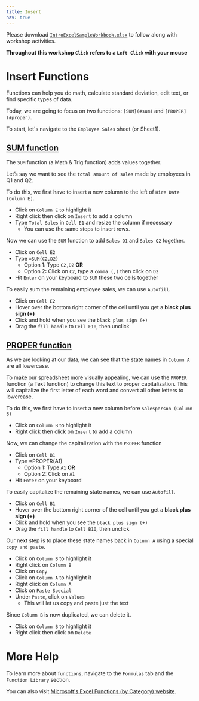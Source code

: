 ```yaml
---
title: Insert
nav: true
---
```

Please download <a href="images/IntroExcelSampleWorkbook.xlsx" target="_blank">`IntroExcelSampleWorkbook.xlsx`</a> to follow along with workshop activities.

**Throughout this workshop `Click` refers to a `Left Click` with your mouse**

# Insert Functions

Functions can help you do math, calculate standard deviation, edit text, or find specific types of data.

Today, we are going to focus on two functions: `[SUM](#sum)` and `[PROPER](#proper)`.

To start, let's navigate to the `Employee Sales` sheet (or Sheet1).

## [SUM function](#sum)

The `SUM` function (a Math & Trig function) adds values together. 

Let’s say we want to see the `total amount of sales` made by employees in Q1 and Q2.

To do this, we first have to insert a new column to the left of `Hire Date (Column E)`.
* Click on `Column E` to highlight it
* Right click then click on `Insert` to add a column
* Type `Total Sales` in `Cell E1` and resize the column if necessary
  * You can use the same steps to insert rows.

Now we can use the `SUM` function to add `Sales Q1` and `Sales Q2` together.
* Click on `Cell E2` 
* Type `=SUM(C2,D2)`
  * Option 1: Type `C2,D2` **OR**
  * Option 2: Click on `C2`, type a `comma (,)` then click on `D2`
* Hit `Enter` on your keyboard to `SUM` these two cells together

To easily sum the remaining employee sales, we can use `Autofill`.
* Click on `Cell E2`
* Hover over the bottom right corner of the cell until you get a **black plus sign (+)**
* Click and hold when you see the `black plus sign (+)`
* Drag the `fill handle` to `Cell E10`, then unclick

## [PROPER function](#proper)

As we are looking at our data, we can see that the state names in `Column A` are all lowercase.

To make our spreadsheet more visually appealing, we can use the `PROPER` function (a Text function) to change this text to proper capitalization. This will capitalize the first letter of each word and convert all other letters to lowercase.

To do this, we first have to insert a new column before `Salesperson (Column B)`
* Click on `Column B` to highlight it
* Right click then click on `Insert` to add a column

Now, we can change the capitalization with the `PROPER` function
* Click on `Cell B1`
* Type =PROPER(A1)
  * Option 1: Type `A1` **OR**
  * Option 2: Click on `A1`
* Hit `Enter` on your keyboard

To easily capitalize the remaining state names, we can use `Autofill`.
* Click on `Cell B1`
* Hover over the bottom right corner of the cell until you get a **black plus sign (+)**
* Click and hold when you see the `black plus sign (+)`
* Drag the `fill handle` to `Cell B10`, then unclick

Our next step is to place these state names back in `Column A` using a special `copy and paste`.
* Click on `Column B` to highlight it
* Right click on `Column B`
* Click on `Copy`
* Click on `Column A` to highlight it
* Right click on `Column A` 
* Click on `Paste Special`
* Under `Paste`, click on `Values`
  * This will let us copy and paste just the text

Since `Column B` is now duplicated, we can delete it.
* Click on `Column B` to highlight it
* Right click then click on `Delete`

# More Help
To learn more about `functions`, navigate to the `Formulas` tab and the `Function Library` section. 

You can also visit <a href=" https://support.office.com/en-us/article/excel-functions-by-category-5f91f4e9-7b42-46d2-9bd1-63f26a86c0eb?ui=en-US&rs=en-US&ad=US" target="_blank">Microsoft's Excel Functions (by Category) website</a>.
